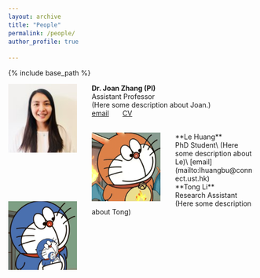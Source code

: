 ```yaml
---
layout: archive
title: "People"
permalink: /people/
author_profile: true

---
```


{% include base_path %}


<img align="left" style="float: left; padding-right: 30px;" src="/images/profile.png" width="140" height="140">  **Dr. Joan Zhang (PI)**
<br/>
Assistant Professor\
(Here some description about Joan.)\
[email](mailto:qiongz@ust.hk) &nbsp; &nbsp; &nbsp; [CV](/files/JoanCV.pdf)

<br/>
<img align="left" style="float: left; padding-right: 30px;" src="/images/huangle.png" width="140" height="140">  **Le Huang**
<br/>
PhD Student\
(Here some description about Le)\
[email](mailto:lhuangbu@connect.ust.hk)

<br/>
<img align="left" style="float: left; padding-right: 30px;" src="/images/litong.png" width="140" height="140">  **Tong Li**
<br/>
Research Assistant 
<br/>
(Here some description about Tong)






